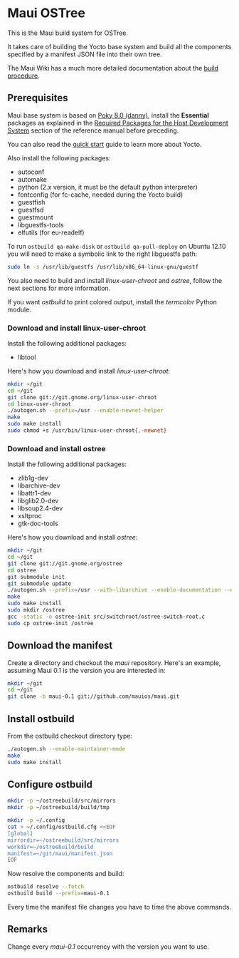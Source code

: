 Maui OSTree
===========

This is the Maui build system for OSTree.

It takes care of building the Yocto base system and build all the
components specified by a manifest JSON file into their own tree.

The Maui Wiki has a much more detailed documentation about the [build procedure](http://wiki.maui-project.org/System/Build).

## Prerequisites

Maui base system is based on [Poky 8.0 (danny)](https://www.yoctoproject.org/download/yocto-project-13-poky-80),
install the **Essential** packages as explained in the [Required Packages for the Host Development System](http://www.yoctoproject.org/docs/1.3/poky-ref-manual/poky-ref-manual.html#required-packages-for-the-host-development-system) section of the reference manual before preceding.

You can also read the [quick start](https://www.yoctoproject.org/docs/current/yocto-project-qs/yocto-project-qs.html) guide to learn more about Yocto.

Also install the following packages:

 * autoconf
 * automake
 * python (2.x version, it must be the default python interpreter)
 * fontconfig (for fc-cache, needed during the Yocto build)
 * guestfish
 * guestfsd
 * guestmount
 * libguestfs-tools
 * elfutils (for eu-readelf)

To run ```ostbuild qa-make-disk``` or ```ostbuild qa-pull-deploy``` on Ubuntu 12.10 you will need to make a symbolic link to the right libguestfs path:

```sh
sudo ln -s /usr/lib/guestfs /usr/lib/x86_64-linux-gnu/guestf
```

You also need to build and install *linux-user-chroot* and *ostree*, follow the next sections for more information.

If you want *ostbuild* to print colored output, install the *termcolor* Python module.

### Download and install linux-user-chroot

Install the following additional packages:

 * libtool

Here's how you download and install *linux-user-chroot*:

```sh
mkdir ~/git
cd ~/git
git clone git://git.gnome.org/linux-user-chroot
cd linux-user-chroot
./autogen.sh --prefix=/usr --enable-newnet-helper
make
sudo make install
sudo chmod +s /usr/bin/linux-user-chroot{,-newnet}
```

### Download and install ostree

Install the following additional packages:

 * zlib1g-dev
 * libarchive-dev
 * libattr1-dev
 * libglib2.0-dev
 * libsoup2.4-dev
 * xsltproc
 * gtk-doc-tools

Here's how you download and install *ostree*:

```sh
mkdir ~/git
cd ~/git
git clone git://git.gnome.org/ostree
cd ostree
git submodule init
git submodule update
./autogen.sh --prefix=/usr --with-libarchive --enable-documentation --enable-kernel-updates --enable-grub2-hook
make
sudo make install
sudo mkdir /ostree
gcc -static -o ostree-init src/switchroot/ostree-switch-root.c
sudo cp ostree-init /ostree
```

## Download the manifest

Create a directory and checkout the *maui* repository.
Here's an example, assuming Maui 0.1 is the version you are interested in:

```sh
mkdir ~/git
cd ~/git
git clone -b maui-0.1 git://github.com/mauios/maui.git
```

## Install ostbuild

From the ostbuild checkout directory type:

```sh
./autogen.sh --enable-maintainer-mode
make
sudo make install
```

## Configure ostbuild

```sh
mkdir -p ~/ostreebuild/src/mirrors
mkdir -p ~/ostreebuild/build/tmp

mkdir -p ~/.config
cat > ~/.config/ostbuild.cfg <<EOF
[global]
mirrordir=~/ostreebuild/src/mirrors
workdir=~/ostreebuild/build
manifest=~/git/maui/manifest.json
EOF
```

Now resolve the components and build:

```sh
ostbuild resolve --fetch
ostbuild build --prefix=maui-0.1
```

Every time the manifest file changes you have to time the above commands.

## Remarks

Change every *maui-0.1* occurrency with the version you want to use.
